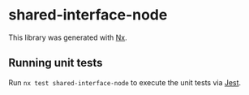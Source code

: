 # shared-interface-node

This library was generated with [Nx](https://nx.dev).

## Running unit tests

Run `nx test shared-interface-node` to execute the unit tests via [Jest](https://jestjs.io).
